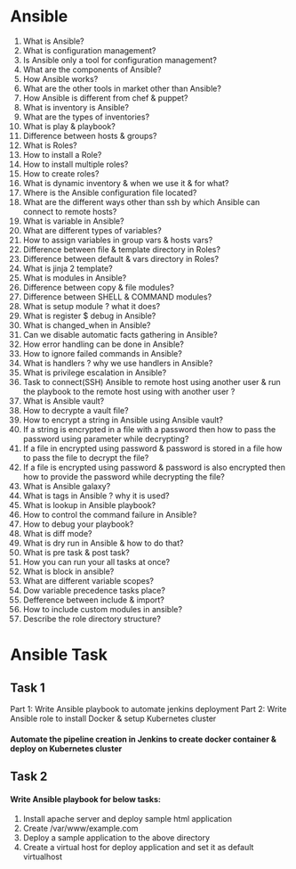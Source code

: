 # Ansible

1. What is Ansible?
2. What is configuration management?
3. Is Ansible only a tool for configuration management?
4. What are the components of Ansible?
5. How Ansible works?
6. What are the other tools in market other than Ansible?
7. How Ansible is different from chef & puppet?
8. What is inventory is Ansible?
10. What are the types of inventories?
11. What is play & playbook?
12. Difference between hosts & groups?
13. What is Roles?
14. How to install a Role?
15. How to install multiple roles?
16. How to create roles?
17. What is dynamic inventory & when we use it & for what?
18. Where is the Ansible configuration file located?
19. What are the different ways other than ssh by which Ansible can connect to remote hosts?
20. What is variable in Ansible?
21. What are different types of variables?
22. How to assign variables in group vars & hosts vars?
23. Difference between file & template directory in Roles?
24. Difference between default & vars directory in Roles?
25. What is jinja 2 template?
26. What is modules in Ansible?
27. Difference between copy & file modules?
28. Difference between SHELL & COMMAND modules?
29. What is setup module ? what it does?
30. What is register $ debug in Ansible?
31. What is changed_when in Ansible?
32. Can we disable automatic facts gathering in Ansible?
33. How error handling can be done in Ansible?
34. How to ignore failed commands in Ansible?
35. What is handlers ? why we use handlers in Ansible?
36. What is privilege escalation in Ansible?
37. Task to connect(SSH) Ansible to remote host using another user & run the playbook to the remote host using with another user ?
38. What is Ansible vault?
39. How to decrypte a vault file?
40. How to encrypt a string in Ansible using Ansible vault?
41. If a string is encrypted in a file with a password then how to pass the password using parameter while decrypting?
42. If a file in encrypted using password & password is stored in a file how to pass the file to decrypt the file?
43. If a file is encrypted using password & password is also encrypted then how to provide the password while decrypting the file?
44. What is Ansible galaxy?
45. What is tags in Ansible ? why it is used?
46. What is lookup in Ansible playbook?
47. How to control the command failure in Ansible?
48. How to debug your playbook?
49. What is diff mode?
50. What is dry run in Ansible & how to do that?
51. What is pre task & post task?
52. How you can run your all tasks at once?
53. What is block in ansible?
54. What are different variable scopes?
55. Dow variable precedence tasks place?
56. Defference between include & import?
57. How to include custom modules in ansible?
58. Describe the role directory structure?

# Ansible Task

## Task 1
Part 1: Write Ansible playbook to automate jenkins deployment
Part 2: Write Ansible role to install Docker & setup Kubernetes cluster
#### Automate the pipeline creation in Jenkins to create docker container & deploy on Kubernetes cluster

## Task 2
#### Write Ansible playbook for below tasks:
1. Install apache server and deploy sample html application
2. Create /var/www/example.com
3. Deploy a sample application to the above directory
4. Create a virtual host for deploy application and set it as default virtualhost